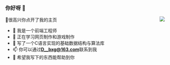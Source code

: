 <!--
**D-bxg/D-bxg** is a ✨ _special_ ✨ repository because its `README.md` (this file) appears on your GitHub profile.

Here are some ideas to get you started:

- 🔭 I’m currently working on ...
- 🌱 I’m currently learning ...
- 👯 I’m looking to collaborate on ...
- 🤔 I’m looking for help with ...
- 💬 Ask me about ...
- 📫 How to reach me: ...
- 😄 Pronouns: ...
- ⚡ Fun fact: ...
-->
### 你好呀 👋

<img align="right" src="https://github-readme-stats.vercel.app/api?username=D-bxg&show_icons=true&icon_color=CE1D2D&text_color=718096&bg_color=ffffff&hide_title=true" />


👻很高兴你点开了我的主页

- 🔭 我是一个前端工程师
- 🌱 正在学习网页制作和游戏制作
- 🎁 写了一个C语言实现的基础数据结构与算法库
- 📫 你可以通过**D__bxg@163.com**联系到我
- 🥰 希望我写下的东西能帮助到你
